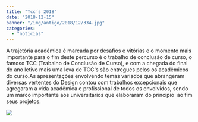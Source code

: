 ```yaml
---
title: "Tcc´s 2018"
date: "2018-12-15"
banner: "/img/antigo/2018/12/334.jpg"
categories: 
  - "noticias"
---
```




A trajetória acadêmica é marcada por desafios e vitórias e o momento mais importante para o fim deste percurso é o trabalho de conclusão de curso, o famoso TCC (Trabalho de Conclusão de Curso), e com a chegada do final do ano letivo mais uma leva de TCC's são entregues pelos os acadêmicos do curso.As apresentações envolvendo temas variados que abrangeram diversas vertentes do Design contou com trabalhos excepcionais que agregaram a vida acadêmica e profissional de todos os envolvidos, sendo um marco importante aos universitários que elaboraram do princípio  ao fim seus projetos.

<!-- more -->


![](/img/antigo/2018/12/334.jpg)